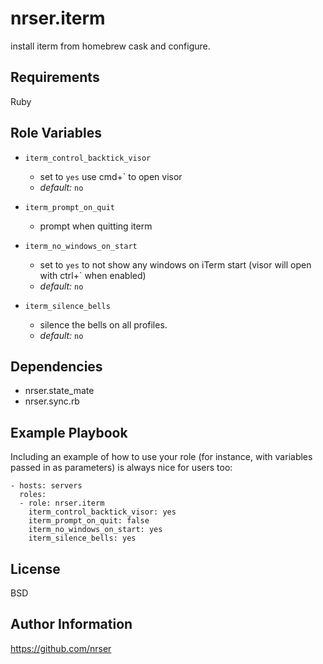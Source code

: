 nrser.iterm
===========

install iterm from homebrew cask and configure.

Requirements
------------

Ruby

Role Variables
--------------

-   `iterm_control_backtick_visor`
    -   set to `yes` use cmd+` to open visor
    -   *default:* `no`

-   `iterm_prompt_on_quit`
    -   prompt when quitting iterm

-   `iterm_no_windows_on_start`
    -   set to `yes` to not show any windows on iTerm start
        (visor will open with ctrl+` when enabled)
    -   *default:* `no`

-   `iterm_silence_bells`
    -   silence the bells on all profiles.
    -   *default:* `no`

Dependencies
------------

-   nrser.state_mate
-   nrser.sync.rb

Example Playbook
----------------

Including an example of how to use your role (for instance, with variables passed in as parameters) is always nice for users too:

    - hosts: servers
      roles:
      - role: nrser.iterm
        iterm_control_backtick_visor: yes
        iterm_prompt_on_quit: false
        iterm_no_windows_on_start: yes
        iterm_silence_bells: yes

License
-------

BSD

Author Information
------------------

<https://github.com/nrser>
